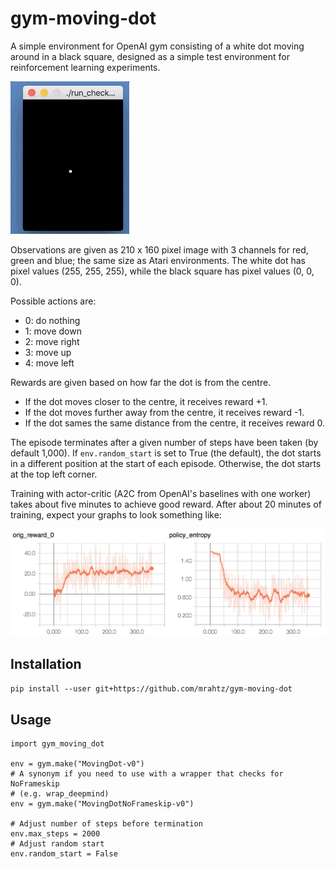 # gym-moving-dot

A simple environment for OpenAI gym consisting of a white dot moving around in
a black square, designed as a simple test environment for reinforcement
learning experiments.

![](screenshot.gif)

Observations are given as 210 x 160 pixel image with 3 channels for red, green
and blue; the same size as Atari environments. The white dot has pixel values
(255, 255, 255), while the black square has pixel values (0, 0, 0).

Possible actions are:
* 0: do nothing
* 1: move down
* 2: move right
* 3: move up
* 4: move left

Rewards are given based on how far the dot is from the centre.
* If the dot moves closer to the centre, it receives reward +1.
* If the dot moves further away from the centre, it receives reward -1.
* If the dot sames the same distance from the centre, it receives reward 0.

The episode terminates after a given number of steps have been taken (by
default 1,000). If `env.random_start` is set to True (the default), the dot
starts in a different position at the start of each episode. Otherwise, the dot
starts at the top left corner.

Training with actor-critic (A2C from OpenAI's baselines with one worker) takes
about five minutes to achieve good reward. After about 20 minutes of training,
expect your graphs to look something like:

![](training.png)

## Installation

`pip install --user git+https://github.com/mrahtz/gym-moving-dot`

## Usage

```
import gym_moving_dot

env = gym.make("MovingDot-v0")
# A synonym if you need to use with a wrapper that checks for NoFrameskip
# (e.g. wrap_deepmind)
env = gym.make("MovingDotNoFrameskip-v0")

# Adjust number of steps before termination
env.max_steps = 2000
# Adjust random start
env.random_start = False
```
